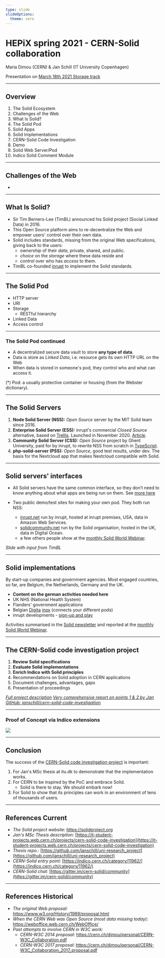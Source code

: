 ```yaml
---
type: slide
slideOptions:
  theme: cern
---
```


HEPiX spring 2021 - CERN-Solid collaboration
===
Maria Dimou (CERN) & Jan Schill (IT University Copenhagen)

Presentation on [March 18th 2021 Storage track](https://indico.cern.ch/event/995485/)

---

## Overview

1. The Solid Ecosystem
  1. Challenges of the Web
  2. What Is Solid?
  3. The Solid Pod
  4. Solid Apps
  5. Solid Implementations
  6. CERN-Solid Code Investigation
2. Demo
  1. Solid Web Server/Pod
  2. Indico Solid Comment Module

---

## Challenges of the Web

*

---

## What Is Solid?

* Sir Tim Berners-Lee (TimBL) announced his Solid project (Social Linked Data) in 2016.
* This Open Source platform aims to re-decentralize the Web and empower users' control over their own data.
* Solid includes standards, missing from the original Web specifications, giving back to the users:
    *  _ownership_ of their _data_, private, shared, and public.
    *  _choice_ on the _storage_ where these data reside and
    *  _control_ over who has _access_ to them.
* TimBL co-founded [inrupt](https://inrupt.com) to implement the Solid standards.

---

## The Solid Pod

* HTTP server
* URI
* Storage
  * RESTful hierarchy
* Linked Data
* Access control
---

### The Solid Pod continued

* A decentralized secure data vault to store **any type of data**.
* Data is store as _Linked Data_, i.e. resource gets its own HTTP URL on the Web
* When data is stored in someone's pod, they control who and what can access it.

(*) Pod: a usually protective container or housing (from the Webster dictionary).

---

## The Solid Servers

1. **Node Solid Server (NSS):** _Open Source_ server by the MIT Solid team since 2016.
2. **Enterprise Solid Server (ESS):** inrupt's commercial _Closed Source_ alternative, based on [Trellis](https://www.trellisldp.org/). Launched in November 2020. [Article](https://sdtimes.com/data/inrupt-launches-enterprise-solid-server-to-restore-trust-in-data/).
3. **Community Solid Server (CSS):** _Open Source_  project by Ghent University, paid for by inrupt, to rewrite NSS from scratch in [TypeScript](https://www.typescriptlang.org/).
5. **php-solid-server (PSS):** _Open Source_, good test results, under dev. The basis for the Nextcloud app that makes Nextcloud compatible with Solid.

---

## Solid servers' interfaces

* All Solid servers have the same common interface, so they don’t need to know anything about what apps are being run on them. See [more here](https://solidproject.org/users/get-a-pod#get-a-pod-from-a-pod-provider)

* Two public demo/test sites for making your own pod. They both run NSS:
    * [inrupt.net](https://inrupt.net/) run by inrupt, hosted at inrupt  premises, USA, data in Amazon Web Services.
    * [solidcommunity.net](https://solidcommunity.net) run by the Solid organisation, hosted in the UK, data in Digital Ocean.
    * a few others people show at the [monthly Solid World Webinar](https://solidproject.org/events).

_Slide with input from TimBL_

---

## Solid implementations

By start-up companies and government agencies. Most engaged countries, so far, are Belgium, the Netherlands, Germany and the UK.
* **Content on the german activities needed here**
* UK NHS (National Health System)
* Flanders' government applications
* Belgian [Digita](https://www.digita.ai/) [inox](https://www.inox.app/) (connects your different pods)
* inrupt developments - [sign-up and play](https://signup.pod.inrupt.com/)

Activities summarised in the [Solid newsletter](https://solidproject.org/newsletter) and reported at the [monthly Solid World Webinar](https://solidproject.org/events).

---

## The CERN-Solid code investigation project

1. **Review Solid specifications**
2. **Evaluate Solid implementations**
3. **Enrich Indico with Solid principles**
4. Recommendations on Solid adoption in CERN applications
5. Document challenges, advantages, gaps
6. Presentation of proceedings

*[Full project description](https://it-student-projects.web.cern.ch/projects/cern-solid-code-investigation)*
*[Very comprehensive report on points 1 & 2 by Jan ](https://indico.cern.ch/event/979244/attachments/2150378/3668572/JanSchill_20201225-Solid-specs-and-implemenations-report.pdf)*
*[GitHub: janschill/cern-solid-code-investigation](https://github.com/janschill/cern-solid-code-investigation)*

---

### Proof of Concept via Indico extensions

![](https://codimd.web.cern.ch/uploads/upload_b81d956728212e88535f5e10e028e371.png)

---

## Conclusion

The success of the [CERN-Solid code investigation project](https://it-student-projects.web.cern.ch/projects/cern-solid-code-investigation) is important:

1. For Jan's MSc thesis at itu.dk to demonstrate that the implementation works.
2. For CERN to be inspired by the PoC and embrace Solid.
    * Solid is there to stay. We should embark now!
4. For Solid to show that its principles can work in an environment of tens of thousands of users.

---

## References Current

* *The Solid project website:* https://solidproject.org
* *Jan's MSc Thesis description:* [https://it-student-projects.web.cern.ch/projects/cern-solid-code-investigation](https://it-student-projects.web.cern.ch/projects/cern-solid-code-investigation)
* *Thesis repo.:* [https://github.com/janschill/uni-research_project](https://github.com/janschill/uni-research_project)
* *CERN-Solid entry point:* [https://indico.cern.ch/category/11962/](https://indico.cern.ch/category/11962/)
* *CERN-Solid chat:* [https://gitter.im/cern-solid/community](https://gitter.im/cern-solid/community)

---

## References Historical

* *The original Web proposal:* https://www.w3.org/History/1989/proposal.html
* *When the CERN Web was Open Source (most data missing today):* https://weboffice.web.cern.ch/WebOffice/
* *Past attempts to involve CERN in W3C work:*
    * *CERN-W3C 2014 proposal:* https://cern.ch/dimou/personal/CERN-W3C_Collaboration.pdf
    * *CERN-W3C 2017 proposal:* https://cern.ch/dimou/personal/CERN-W3C_Collaboration_2017_proposal.pdf
